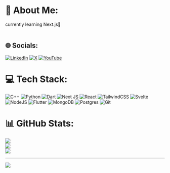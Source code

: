 # 💫 About Me:
currently learning Next.js🚀<br><br>


## 🌐 Socials:
[![LinkedIn](https://img.shields.io/badge/LinkedIn-%230077B5.svg?logo=linkedin&logoColor=white)](https://linkedin.com/in/https://www.linkedin.com/in/shiva-sajay-03a473288?lipi=urn%3Ali%3Apage%3Ad_flagship3_profile_view_base_contact_details%3B2iYhdtYvSdGt7%2FilrogOPA%3D%3D) [![X](https://img.shields.io/badge/X-black.svg?logo=X&logoColor=white)](https://x.com/bacardi525) [![YouTube](https://img.shields.io/badge/YouTube-%23FF0000.svg?logo=YouTube&logoColor=white)](https://youtube.com/@UCmZSdp3gCi7FumEwgSMrjag) 

# 💻 Tech Stack:
![C++](https://img.shields.io/badge/c++-%2300599C.svg?style=for-the-badge&logo=c%2B%2B&logoColor=white) ![Python](https://img.shields.io/badge/python-3670A0?style=for-the-badge&logo=python&logoColor=ffdd54) ![Dart](https://img.shields.io/badge/dart-%230175C2.svg?style=for-the-badge&logo=dart&logoColor=white) ![Next JS](https://img.shields.io/badge/Next-black?style=for-the-badge&logo=next.js&logoColor=white) ![React](https://img.shields.io/badge/react-%2320232a.svg?style=for-the-badge&logo=react&logoColor=%2361DAFB) ![TailwindCSS](https://img.shields.io/badge/tailwindcss-%2338B2AC.svg?style=for-the-badge&logo=tailwind-css&logoColor=white) ![Svelte](https://img.shields.io/badge/svelte-%23f1413d.svg?style=for-the-badge&logo=svelte&logoColor=white) ![NodeJS](https://img.shields.io/badge/node.js-6DA55F?style=for-the-badge&logo=node.js&logoColor=white) ![Flutter](https://img.shields.io/badge/Flutter-%2302569B.svg?style=for-the-badge&logo=Flutter&logoColor=white) ![MongoDB](https://img.shields.io/badge/MongoDB-%234ea94b.svg?style=for-the-badge&logo=mongodb&logoColor=white) ![Postgres](https://img.shields.io/badge/postgres-%23316192.svg?style=for-the-badge&logo=postgresql&logoColor=white) ![Git](https://img.shields.io/badge/git-%23F05033.svg?style=for-the-badge&logo=git&logoColor=white)
# 📊 GitHub Stats:
![](https://github-readme-stats.vercel.app/api?username=shivaacodes&theme=merko&hide_border=true&include_all_commits=false&count_private=false)<br/>
![](https://github-readme-streak-stats.herokuapp.com/?user=shivaacodes&theme=merko&hide_border=true)<br/>
![](https://github-readme-stats.vercel.app/api/top-langs/?username=shivaacodes&theme=merko&hide_border=true&include_all_commits=false&count_private=false&layout=compact)

---
[![](https://visitcount.itsvg.in/api?id=shivaacodes&icon=0&color=7)](https://visitcount.itsvg.in)

<!-- Proudly created with GPRM ( https://gprm.itsvg.in ) -->
